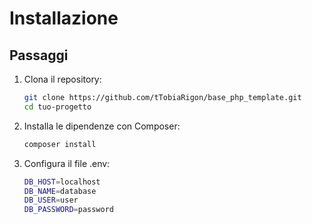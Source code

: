 # Installazione

## Passaggi

1. Clona il repository:
   ```bash
   git clone https://github.com/tTobiaRigon/base_php_template.git
   cd tuo-progetto
   ```
2. Installa le dipendenze con Composer:
   ```bash
   composer install
   ```
3. Configura il file .env:
   ```bash
   DB_HOST=localhost
   DB_NAME=database
   DB_USER=user
   DB_PASSWORD=password
   ```
